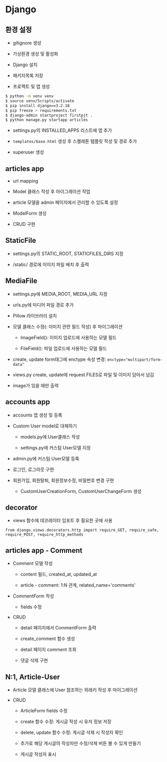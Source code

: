 # Django

## 환경 설정

- gitignore 생성

- 가상환경 생성 및 활성화

- Django 설치

- 패키지목록 저장

- 프로젝트 및 앱 생성

```bash
$ python -m venv venv
$ source venv/Scripts/activate
$ pip install django==3.2.18
$ pip freeze > requirements.txt
$ django-admin startproject firstpjt .
$ python manage.py startapp articles
```

- settings.py의 INSTALLED_APPS 리스트에 앱 추가

- `templates/base.html` 생성 후 스켈레톤 템플릿 작성 및 경로 추가

- superuser 생성

## articles app

- url mapping

- Model 클래스 작성 후 마이그레이션 작업

- article 모델을 admin 페이지에서 관리할 수 있도록 설정

- ModelForm 생성

- CRUD 구현

## StaticFile

- settings.py의 STATIC_ROOT, STATICFILES_DIRS 지정

- /static/ 경로에 이미지 파일 배치 후 출력

## MediaFile

- settings.py에 MEDIA_ROOT, MEDIA_URL 지정

- urls.py에 미디어 파일 경로 추가

- Pillow 라이브러리 설치

- 모델 클래스 수정(: 이미지 관련 필드 작성) 후 마이그레이션

  - ImageField(): 이미지 업로드에 사용하는 모델 필드

  - FileField(): 파일 업로드에 사용하는 모델 필드

- create, update form태그에 enctype 속성 변경: `enctype="multipart/form-data"`

- views.py create, update에 request.FILES로 파일 및 이미지 담아서 넘김

- image가 있을 때만 출력

## accounts app

- accounts 앱 생성 및 등록

- Custom User model로 대체하기

  - models.py에 User클래스 작성

  - settings.py에 커스텀 User모델 지정

- admin.py에 커스텀 User모델 등록

- 로그인, 로그아웃 구현

- 회원가입, 회원탈퇴, 회원정보수정, 비밀번호 변경 구현

  - CustomUserCreationForm, CustomUserChangeForm 생성

## decorator

- views 함수에 데코레이터 임포트 후 필요한 곳에 사용

`from django.views.decorators.http import require_GET, require_safe, require_POST, require_http_methods`

## articles app - Comment

- Comment 모델 작성

  - content 필드, created_at, updated_at

  - article - comment: 1:N 관계, related_name='comments'

- CommentForm 작성

  - fields 수정

- CRUD

  - detail 페이지에서 CommentForm 출력

  - create_comment 함수 생성

  - detail 페이지 comment 조회

  - 댓글 삭제 구현

## N:1, Article-User

- Article 모델 클래스에 User 참조하는 외래키 작성 후 마이그레이션

- CRUD

  - ArticleForm fields 수정

  - create 함수 수정: 게시글 작성 시 유저 정보 저장

  - delete, update 함수 수정: 게시글 삭제 시 작성자 확인

  - 추가로 해당 게시글의 작성자만 수정/삭제 버튼 볼 수 있게 만들기

  - 게시글 작성자 표시


